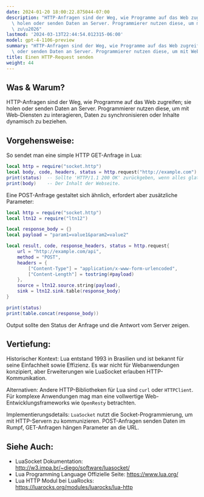 ```yaml
---
date: 2024-01-20 18:00:22.875044-07:00
description: "HTTP-Anfragen sind der Weg, wie Programme auf das Web zugreifen; sie\
  \ holen oder senden Daten an Server. Programmierer nutzen diese, um mit Web-Diensten\
  \ zu\u2026"
lastmod: '2024-03-13T22:44:54.012315-06:00'
model: gpt-4-1106-preview
summary: "HTTP-Anfragen sind der Weg, wie Programme auf das Web zugreifen; sie holen\
  \ oder senden Daten an Server. Programmierer nutzen diese, um mit Web-Diensten zu\u2026"
title: Einen HTTP-Request senden
weight: 44
---
```


## Was & Warum?
HTTP-Anfragen sind der Weg, wie Programme auf das Web zugreifen; sie holen oder senden Daten an Server. Programmierer nutzen diese, um mit Web-Diensten zu interagieren, Daten zu synchronisieren oder Inhalte dynamisch zu beziehen.

## Vorgehensweise:
So sendet man eine simple HTTP GET-Anfrage in Lua:

```Lua
local http = require("socket.http")
local body, code, headers, status = http.request("http://example.com")
print(status)  -- Sollte 'HTTP/1.1 200 OK' zurückgeben, wenn alles glatt lief.
print(body)    -- Der Inhalt der Webseite.
```

Eine POST-Anfrage gestaltet sich ähnlich, erfordert aber zusätzliche Parameter:

```Lua
local http = require("socket.http")
local ltn12 = require("ltn12")

local response_body = {}
local payload = "param1=value1&param2=value2"

local result, code, response_headers, status = http.request{
    url = "http://example.com/api",
    method = "POST",
    headers = {
        ["Content-Type"] = "application/x-www-form-urlencoded",
        ["Content-Length"] = tostring(#payload)
    },
    source = ltn12.source.string(payload),
    sink = ltn12.sink.table(response_body)
}

print(status)
print(table.concat(response_body))
```

Output sollte den Status der Anfrage und die Antwort vom Server zeigen.

## Vertiefung:
Historischer Kontext: Lua entstand 1993 in Brasilien und ist bekannt für seine Einfachheit sowie Effizienz. Es war nicht für Webanwendungen konzipiert, aber Erweiterungen wie LuaSocket erlauben HTTP-Kommunikation.

Alternativen: Andere HTTP-Bibliotheken für Lua sind `curl` oder `HTTPClient`. Für komplexe Anwendungen mag man eine vollwertige Web-Entwicklungsframeworks wie `OpenResty` betrachten.

Implementierungsdetails: `LuaSocket` nutzt die Socket-Programmierung, um mit HTTP-Servern zu kommunizieren. POST-Anfragen senden Daten im Rumpf, GET-Anfragen hängen Parameter an die URL.

## Siehe Auch:
- LuaSocket Dokumentation: http://w3.impa.br/~diego/software/luasocket/
- Lua Programming Language Offizielle Seite: https://www.lua.org/
- Lua HTTP Modul bei LuaRocks: https://luarocks.org/modules/luarocks/lua-http
